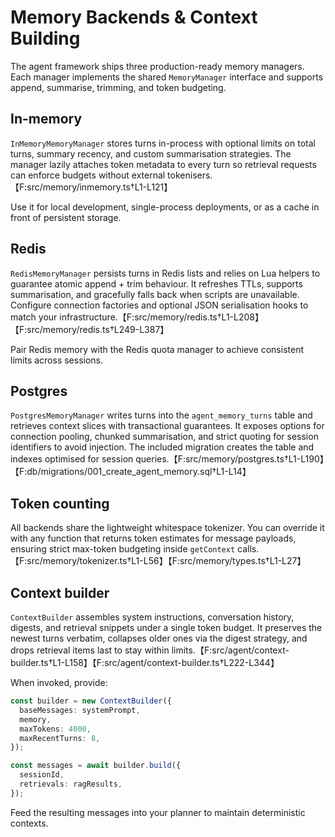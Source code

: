 # Memory Backends & Context Building

The agent framework ships three production-ready memory managers. Each manager implements the shared `MemoryManager` interface and supports append, summarise, trimming, and token budgeting.

## In-memory

`InMemoryMemoryManager` stores turns in-process with optional limits on total turns, summary recency, and custom summarisation strategies. The manager lazily attaches token metadata to every turn so retrieval requests can enforce budgets without external tokenisers.【F:src/memory/inmemory.ts†L1-L121】

Use it for local development, single-process deployments, or as a cache in front of persistent storage.

## Redis

`RedisMemoryManager` persists turns in Redis lists and relies on Lua helpers to guarantee atomic append + trim behaviour. It refreshes TTLs, supports summarisation, and gracefully falls back when scripts are unavailable. Configure connection factories and optional JSON serialisation hooks to match your infrastructure.【F:src/memory/redis.ts†L1-L208】【F:src/memory/redis.ts†L249-L387】

Pair Redis memory with the Redis quota manager to achieve consistent limits across sessions.

## Postgres

`PostgresMemoryManager` writes turns into the `agent_memory_turns` table and retrieves context slices with transactional guarantees. It exposes options for connection pooling, chunked summarisation, and strict quoting for session identifiers to avoid injection. The included migration creates the table and indexes optimised for session queries.【F:src/memory/postgres.ts†L1-L190】【F:db/migrations/001_create_agent_memory.sql†L1-L14】

## Token counting

All backends share the lightweight whitespace tokenizer. You can override it with any function that returns token estimates for message payloads, ensuring strict max-token budgeting inside `getContext` calls.【F:src/memory/tokenizer.ts†L1-L56】【F:src/memory/types.ts†L1-L27】

## Context builder

`ContextBuilder` assembles system instructions, conversation history, digests, and retrieval snippets under a single token budget. It preserves the newest turns verbatim, collapses older ones via the digest strategy, and drops retrieval items last to stay within limits.【F:src/agent/context-builder.ts†L1-L158】【F:src/agent/context-builder.ts†L222-L344】

When invoked, provide:

```typescript
const builder = new ContextBuilder({
  baseMessages: systemPrompt,
  memory,
  maxTokens: 4000,
  maxRecentTurns: 8,
});

const messages = await builder.build({
  sessionId,
  retrievals: ragResults,
});
```

Feed the resulting messages into your planner to maintain deterministic contexts.

